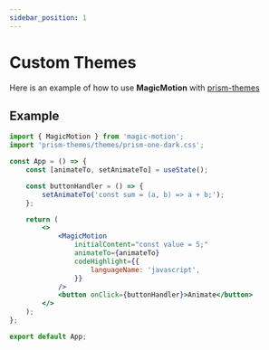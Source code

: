 ```yaml
---
sidebar_position: 1
---
```


# Custom Themes

Here is an example of how to use **MagicMotion** with [prism-themes](https://github.com/PrismJS/prism-themes)

## Example

```jsx
import { MagicMotion } from 'magic-motion';
import 'prism-themes/themes/prism-one-dark.css';

const App = () => {
    const [animateTo, setAnimateTo] = useState();

    const buttonHandler = () => {
        setAnimateTo('const sum = (a, b) => a + b;');
    };

    return (
        <>
            <MagicMotion
                initialContent="const value = 5;"
                animateTo={animateTo}
                codeHighlight={{
                    languageName: 'javascript',
                }}
            />
            <button onClick={buttonHandler}>Animate</button>
        </>
    );
};

export default App;
```
